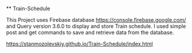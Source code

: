 ** Train-Schedule
 
This Project uses Firebase database https://console.firebase.google.com/ and Query version 3.6.0 to display and store Train schedule.
I used simple post and get commands to save and retrieve data from the database.

https://stanmozolevskiy.github.io/Train-Schedule/index.html


